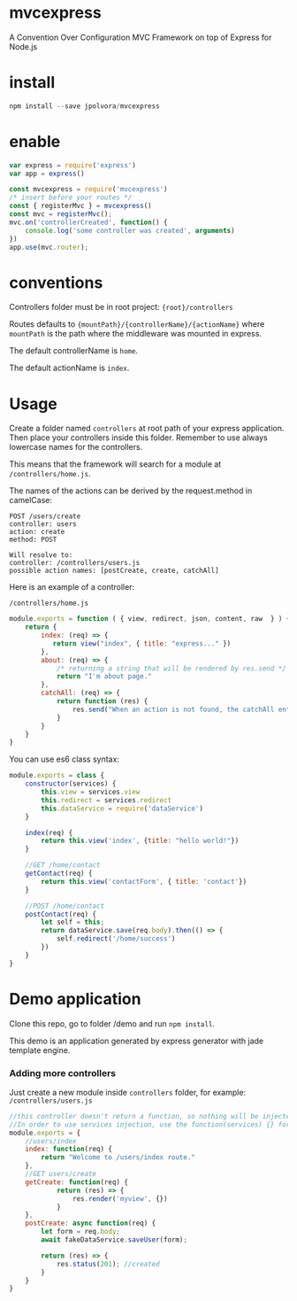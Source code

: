 # mvcexpress
A Convention Over Configuration MVC Framework on top of Express for Node.js

# install
```js
npm install --save jpolvora/mvcexpress
```

# enable
```js
var express = require('express')
var app = express()

const mvcexpress = require('mvcexpress')
/* insert before your routes */
const { registerMvc } = mvcexpress()
const mvc = registerMvc();
mvc.on('controllerCreated', function() {
    console.log('some controller was created', arguments)
})
app.use(mvc.router);
```

# conventions

Controllers folder must be in root project: `{root}/controllers`

Routes defaults to `{mountPath}/{controllerName}/{actionName}` where `mountPath` is the path where the middleware was mounted in express.

The default controllerName is `home`.

The default actionName is `index`.

# Usage

Create a folder named `controllers` at root path of your express application. Then place your controllers inside this folder. Remember to use always lowercase names for the controllers.

This means that the framework will search for a module at `/controllers/home.js`.

The names of the actions can be derived by the request.method in camelCase:
```
POST /users/create
controller: users
action: create
method: POST

Will resolve to: 
controller: /controllers/users.js
possible action names: [postCreate, create, catchAll]
```

Here is an example of a controller:

`/controllers/home.js`

```js
module.exports = function ( { view, redirect, json, content, raw  } ) {
    return {
        index: (req) => {
           return view("index", { title: "express..." })
        },
        about: (req) => {
            /* returning a string that will be rendered by res.send */
            return "I'm about page."
        },
        catchAll: (req) => {
            return function (res) {
                res.send("When an action is not found, the catchAll enters in action.");
            }
        }
    }
}
```

You can use es6 class syntax:
```js
module.exports = class {
    constructor(services) {
        this.view = services.view
        this.redirect = services.redirect
        this.dataService = require('dataService')
    }

    index(req) {
        return this.view('index', {title: "hello world!"})
    }

    //GET /home/contact
    getContact(req) {
        return this.view('contactForm', { title: 'contact'})
    }

    //POST /home/contact
    postContact(req) {
        let self = this;
        return dataService.save(req.body).then(() => {
            self.redirect('/home/success')
        })
    }
}
```

# Demo application
Clone this repo, go to folder /demo and run `npm install`.

This demo is an application generated by express generator with jade template engine.

### Adding more controllers

Just create a new module inside `controllers` folder, for example: 
`/controllers/users.js`
```js
//this controller doesn't return a function, so nothing will be injected.
//In order to use services injection, use the function(services) {} format
module.exports = {
    //users/index
    index: function(req) {
        return "Welcome to /users/index route."
    },
    //GET users/create
    getCreate: function(req) {
            return (res) => {
                res.render('myview', {})
            }
    },
    postCreate: async function(req) {
        let form = req.body;
        await fakeDataService.saveUser(form);

        return (res) => {
            res.status(201); //created
        }
    }
}
```
